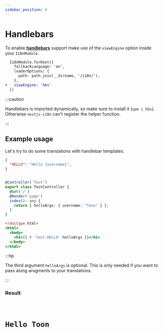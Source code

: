 ```yaml
---
sidebar_position: 8
---
```


# Handlebars

To enable [**handlebars**](https://handlebarsjs.com) support make use of the `viewEngine` option inside your `I18nModule`.

```diff title="src/app.module.ts"
  I18nModule.forRoot({
    fallbackLanguage: 'en',
    loaderOptions: {
      path: path.join(__dirname, '/i18n/'),
    },
+   viewEngine: 'hbs'
  })
```

:::caution

Handlebars is imported dynamically, so make sure to install it (`npm i hbs`). Otherwise `nestjs-i18n` can't register the helper function.

:::

## Example usage

Let's try to do some translations with handlebar templates.

```json title="src/i18n/en/test.json"
{
  "HELLO": "Hello {username}",
}
```

```typescript title="src/app.controller.ts"

@Controller('Test')
export class TestController {
  @Get('/')
  @Render('page')
  index(): any {
    return { helloArgs: { username: "Toon" } };
  }
}

```

```hbs title="src/view/page.hbs"
<!doctype html>
<html>
  <body>
    <h1>{{ t 'test.HELLO' helloArgs }}</h1>
  </body>
</html>
```

:::tip

The third argument `helloArgs` is optional. This is only needed if you want to pass along arugments to your translations.

:::

### Result
<code>
  <h1>Hello Toon</h1>
</code>
